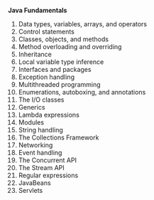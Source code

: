 **Java Fundamentals**

1. Data types, variables, arrays, and operators
2. Control statements
3. Classes, objects, and methods
4. Method overloading and overriding
5. Inheritance
6. Local variable type inference
7. Interfaces and packages
8. Exception handling
9. Multithreaded programming
10. Enumerations, autoboxing, and annotations
11. The I/O classes
12. Generics
13. Lambda expressions
14. Modules
15. String handling
16. The Collections Framework
17. Networking
18. Event handling
19. The Concurrent API
20. The Stream API
21. Regular expressions
22. JavaBeans
23. Servlets
